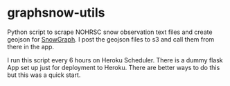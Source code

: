 # graphsnow-utils

Python script to scrape NOHRSC snow observation text files and create geojson for [SnowGraph](https://www.graphsnow.com). I post the geojson files to s3 and call them from there in the app.

I run this script every 6 hours on Heroku Scheduler. There is a dummy flask App set up just for deployment to Heroku. There are better ways to do this but this was a quick start.

